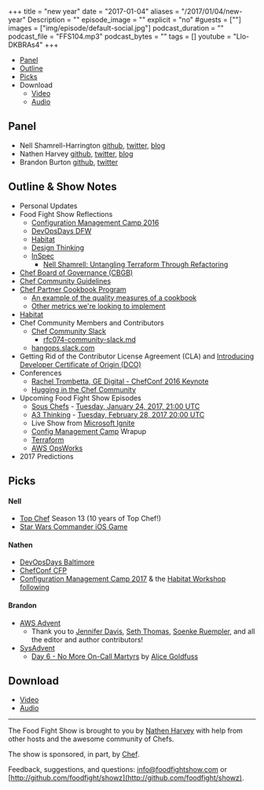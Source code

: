 +++
title = "new year"
date = "2017-01-04"
aliases = "/2017/01/04/new-year"
Description = ""
episode_image = ""
explicit = "no"
#guests = [""]
images = ["img/episode/default-social.jpg"]
podcast_duration = ""
podcast_file = "FFS104.mp3"
podcast_bytes = ""
tags = []
youtube = "Llo-DKBRAs4"
+++


* [Panel](http://foodfightshow.org/2017/01/new-year.html#panel)
* [Outline](http://foodfightshow.org/2017/01/new-year.html#outline)
* [Picks](http://foodfightshow.org/2017/01/new-year.html#picks)
* Download
  * [Video](http://youtu.be/Llo-DKBRAs4)
  * [Audio](http://traffic.libsyn.com/foodfight/FFS104.mp3)

<!-- more -->

Panel<a name="panel"></a>
-----

* Nell Shamrell-Harrington [github](https://github.com/nellshamrell), [twitter](https://twitter.com/nellshamrell), [blog](http://nellshamrell.com/)
* Nathen Harvey [github](http://github.com/nathenharvey), [twitter](http://twitter.com/nathenharvey), [blog](http://nathenharvey.com)
* Brandon Burton [github](http://github.com/solarce), [twitter](https://twitter.com/solarce)

Outline & Show Notes<a name="outline"></a>
-------

* Personal Updates
* Food Fight Show Reflections
  * [Configuration Management Camp 2016](http://foodfightshow.org/2016/02/configuration-management-camp-2016.html)
  * [DevOpsDays DFW](http://foodfightshow.org/2016/09/devopsdays-dfw.html)
  * [Habitat](http://foodfightshow.org/2016/06/habitat.html)
  * [Design Thinking](http://foodfightshow.org/2016/02/design-thinking.html)
  * [InSpec](http://foodfightshow.org/2016/02/inspec.html)
    * [Nell Shamrell: Untangling Terraform Through Refactoring](https://www.youtube.com/watch?v=OH6iDKaXpZs)
* [Chef Board of Governance (CBGB)](https://github.com/chef/chef-rfc/blob/master/rfc029-governance-policy.md)
* [Chef Community Guidelines](https://docs.chef.io/community_guidelines.html)
* [Chef Partner Cookbook Program](https://www.chef.io/partners/cookbooks/)
  * [An example of the quality measures of a cookbook](https://supermarket.chef.io/cookbooks/datadog#quality)
  * [Other metrics we're looking to implement](https://github.com/chef-cookbooks/cookbook-quality-metrics)
* [Habitat](https://www.habitat.sh/)
* Chef Community Members and Contributors
  * [Chef Community Slack](http://community-slack.chef.io/)
    * [rfc074-community-slack.md](https://github.com/chef/chef-rfc/blob/master/rfc074-community-slack.md)
  * [hangops.slack.com](https://signup.hangops.com/)
* Getting Rid of the Contributor License Agreement (CLA) and [Introducing Developer Certificate of Origin (DCO)](https://blog.chef.io/2016/09/19/introducing-developer-certificate-of-origin/)
* Conferences
  * [Rachel Trombetta, GE Digital - ChefConf 2016 Keynote](https://www.youtube.com/watch?v=FUla4UHlZEM)
  * [Hugging in the Chef Community](https://github.com/chef/chef-rfc/blob/master/rfc061-hugs.md)
* Upcoming Food Fight Show Episodes
  * [Sous Chefs](https://github.com/foodfight/showz/blob/master/scripts/episode-105-sous-chefs.md) - [Tuesday, January 24, 2017, 21:00 UTC](http://everytimezone.com/#2017-01-24,540,cn3)
  * [A3 Thinking](https://github.com/foodfight/showz/blob/master/scripts/episode-xx-a3-thinking.md) - [Tuesday, February 28, 2017 20:00 UTC](http://everytimezone.com/#2017-2-28,480,cn3)
  * Live Show from [Microsoft Ignite](https://msftignite.com.au/)
  * [Config Management Camp](http://cfgmgmtcamp.eu/) Wrapup
  * [Terraform](https://www.terraform.io/)
  * [AWS OpsWorks](https://aws.amazon.com/opsworks/)
* 2017 Predictions

Picks<a name="picks"></a>
-----

#### Nell

* [Top Chef](http://www.bravotv.com/top-chef) Season 13 (10 years of Top Chef!)
* [Star Wars Commander iOS Game](https://itunes.apple.com/us/app/star-wars-commander/id847985808?mt=8)

#### Nathen

* [DevOpsDays Baltimore](https://www.devopsdays.org/events/2017-baltimore/welcome/)
* [ChefConf CFP](https://chefconf.chef.io/2017/)
* [Configuration Management Camp 2017](http://cfgmgmtcamp.eu/) & the [Habitat Workshop following](http://cfgmgmtcamp.eu/fringe.html#habitat)


#### Brandon

* [AWS Advent](https://www.awsadvent.com/)
  * Thank you to [Jennifer Davis](https://twitter.com/sigje), [Seth Thomas](https://twitter.com/cheeseplus), [Soenke Ruempler](https://twitter.com/s0enke), and all the editor and author contributors!
* [SysAdvent](https://sysadvent.blogspot.com)
  * [Day 6 - No More On-Call Martyrs](https://sysadvent.blogspot.com/2016/12/day-6-no-more-on-call-martyrs.html) by [Alice Goldfuss](https://twitter.com/alicegoldfuss)

Download
--------
* [Video](http://youtu.be/Llo-DKBRAs4)
* [Audio](http://traffic.libsyn.com/foodfight/FFS104.mp3)

<hr />

The Food Fight Show is brought to you by [Nathen Harvey](https://twitter.com/nathenharvey) with help from other hosts and the awesome community of Chefs.

The show is sponsored, in part, by [Chef](http://www.chef.io).

Feedback, suggestions, and questions:  [info@foodfightshow.com](mailto:info@foodfightshow.com) or  [http://github.com/foodfight/showz](http://github.com/foodfight/showz).
